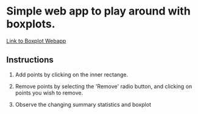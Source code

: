 # Simple web app to play around with boxplots.

[Link to Boxplot Webapp](https://kmsingh-git.github.io/interactiveboxplot/boxplot.html)

## Instructions
1. Add points by clicking on the inner rectange.

2. Remove points by selecting the 'Remove' radio button, and clicking on points you wish to remove.

3. Observe the changing summary statistics and boxplot
